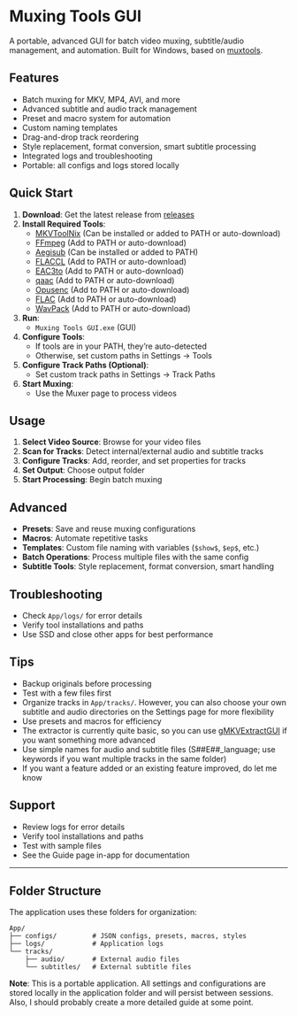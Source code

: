# Muxing Tools GUI

A portable, advanced GUI for batch video muxing, subtitle/audio management, and automation. Built for Windows, based on [muxtools](https://github.com/Jaded-Encoding-Thaumaturgy/muxtools).

## Features

- Batch muxing for MKV, MP4, AVI, and more
- Advanced subtitle and audio track management
- Preset and macro system for automation
- Custom naming templates
- Drag-and-drop track reordering
- Style replacement, format conversion, smart subtitle processing
- Integrated logs and troubleshooting
- Portable: all configs and logs stored locally

## Quick Start

1. **Download**: Get the latest release from [releases](https://github.com/Anonymous327/muxing-tools-gui/releases)
2. **Install Required Tools**:
   - [MKVToolNix](https://mkvtoolnix.download/) (Can be installed or added to PATH or auto-download)
   - [FFmpeg](https://ffmpeg.org/) (Add to PATH or auto-download)
   - [Aegisub](https://aegisub.org/) (Can be installed or added to PATH)
   - [FLACCL](https://github.com/gchudov/cuetools.net/releases/download/v2.2.6/CUETools_2.2.6.zip) (Add to PATH or auto-download)
   - [EAC3to](https://files.catbox.moe/hn9oms.7z) (Add to PATH or auto-download)
   - [qaac](https://pomf2.lain.la/f/u8yyfyed.7z) (Add to PATH or auto-download)
   - [Opusenc](https://www.rarewares.org/files/opus/opus-tools%200.2-34-g98f3ddc-x64.zip) (Add to PATH or auto-download)
   - [FLAC](https://github.com/xiph/flac/releases/download/1.5.0/flac-1.5.0-win.zip) (Add to PATH or auto-download)
   - [WavPack](https://github.com/dbry/WavPack/releases/download/5.8.1/wavpack-5.8.0-x64.zip) (Add to PATH or auto-download)
3. **Run**:
   - `Muxing Tools GUI.exe` (GUI)
4. **Configure Tools**:
   - If tools are in your PATH, they’re auto-detected
   - Otherwise, set custom paths in Settings → Tools
5. **Configure Track Paths (Optional)**:
   - Set custom track paths in Settings → Track Paths
6. **Start Muxing**:
   - Use the Muxer page to process videos

## Usage

1. **Select Video Source**: Browse for your video files
2. **Scan for Tracks**: Detect internal/external audio and subtitle tracks
3. **Configure Tracks**: Add, reorder, and set properties for tracks
4. **Set Output**: Choose output folder
5. **Start Processing**: Begin batch muxing

## Advanced

- **Presets**: Save and reuse muxing configurations
- **Macros**: Automate repetitive tasks
- **Templates**: Custom file naming with variables (`$show$`, `$ep$`, etc.)
- **Batch Operations**: Process multiple files with the same config
- **Subtitle Tools**: Style replacement, format conversion, smart handling

## Troubleshooting

- Check `App/logs/` for error details
- Verify tool installations and paths
- Use SSD and close other apps for best performance

## Tips

- Backup originals before processing
- Test with a few files first
- Organize tracks in `App/tracks/`. However, you can also choose your own subtitle and audio directories on the Settings page for more flexibility
- Use presets and macros for efficiency
- The extractor is currently quite basic, so you can use [gMKVExtractGUI](https://github.com/Gpower2/gMKVExtractGUI) if you want something more advanced
- Use simple names for audio and subtitle files (S##E##_language; use keywords if you want multiple tracks in the same folder)
- If you want a feature added or an existing feature improved, do let me know

## Support

- Review logs for error details
- Verify tool installations and paths
- Test with sample files
- See the Guide page in-app for documentation

---

## Folder Structure

The application uses these folders for organization:

```
App/
├── configs/         # JSON configs, presets, macros, styles
├── logs/            # Application logs
└── tracks/
    ├── audio/       # External audio files
    └── subtitles/   # External subtitle files
```

**Note**: This is a portable application. All settings and configurations are stored locally in the application folder and will persist between sessions. Also, I should probably create a more detailed guide at some point.
